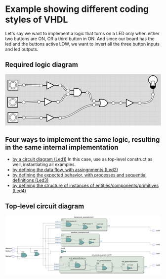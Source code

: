 # Example showing different coding styles of VHDL 
Let's say we want to implement a logic that turns on a LED only when either two buttons are ON, OR a third button in ON.
And since our board has the led and the buttons active LOW, we want to invert all the three button inputs and led outputs.
## Required logic diagram
![Required logic diagram](doc/required_logic_diagram.png)
## Four ways to implement the same logic, resulting in the same internal implementation
 * [by a circuit diagram (Led1)](diagram_example.bdf) In this case, use as top-level construct as well, instantiating all examples.
 * [by defining the data flow, with assingnments (Led2)](dataflow_example.vhd)
 * [by defining the expected behavior, with processes and sequential definitions (Led3)](behavioral_example.vhd)
 * [by defining the structure of instances of entities/components/primitives (Led4)](structural_example.vhd)
## Top-level circuit diagram
![RTL viewer](doc/RTL_viewer.png)
